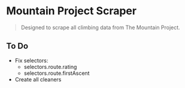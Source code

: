 # Mountain Project Scraper

> Designed to scrape all climbing data from The Mountain Project.

## To Do

- Fix selectors:
  - selectors.route.rating
  - selectors.route.firstAscent
- Create all cleaners